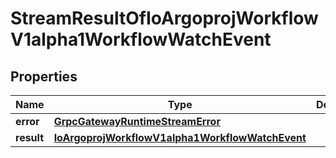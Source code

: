 

# StreamResultOfIoArgoprojWorkflowV1alpha1WorkflowWatchEvent


## Properties

Name | Type | Description | Notes
------------ | ------------- | ------------- | -------------
**error** | [**GrpcGatewayRuntimeStreamError**](GrpcGatewayRuntimeStreamError.md) |  |  [optional]
**result** | [**IoArgoprojWorkflowV1alpha1WorkflowWatchEvent**](IoArgoprojWorkflowV1alpha1WorkflowWatchEvent.md) |  |  [optional]



